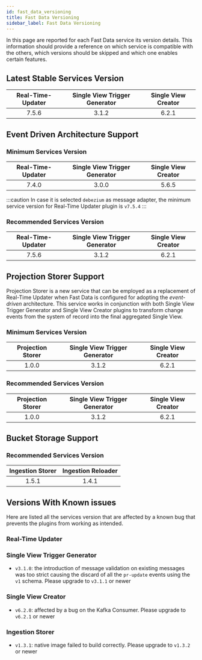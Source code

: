 ```yaml
---
id: fast_data_versioning
title: Fast Data Versioning
sidebar_label: Fast Data Versioning
---
```


In this page are reported for each Fast Data service its version details. This information should provide a reference
on which service is compatible with the others, which versions should be skipped and which one enables certain features.

## Latest Stable Services Version

| Real-Time-Updater | Single View Trigger Generator | Single View Creator |
|:-----------------:|:-----------------------------:|:-------------------:|
|       7.5.6       |             3.1.2             |        6.2.1        |

## Event Driven Architecture Support

### Minimum Services Version

| Real-Time-Updater | Single View Trigger Generator | Single View Creator |
|:-----------------:|:-----------------------------:|:-------------------:|
|       7.4.0       |             3.0.0             |        5.6.5        |

:::caution
In case it is selected `debezium` as message adapter, the minimum service version for Real-Time Updater plugin
is `v7.5.4`
:::

### Recommended Services Version

| Real-Time-Updater | Single View Trigger Generator | Single View Creator |
|:-----------------:|:-----------------------------:|:-------------------:|
|       7.5.6       |             3.1.2             |        6.2.1        |

## Projection Storer Support

Projection Storer is a new service that can be employed as a replacement of Real-Time Updater
when Fast Data is configured for adopting the _event-driven_ architecture. This service works in conjunction with both
Single View Trigger Generator and Single View Creator plugins to transform change events from the system of record into
the final aggregated Single View.

### Minimum Services Version

| Projection Storer | Single View Trigger Generator | Single View Creator |
|:-----------------:|:-----------------------------:|:-------------------:|
|       1.0.0       |             3.1.2             |        6.2.1        |


### Recommended Services Version

| Projection Storer | Single View Trigger Generator | Single View Creator |
|:-----------------:|:-----------------------------:|:-------------------:|
|       1.0.0       |             3.1.2             |        6.2.1        |

## Bucket Storage Support

### Recommended Services Version

| Ingestion Storer | Ingestion Reloader |
|:----------------:|:------------------:|
|      1.5.1       |       1.4.1        |

## Versions With Known issues

Here are listed all the services version that are affected by a known bug that prevents the plugins
from working as intended.

### Real-Time Updater

### Single View Trigger Generator

- `v3.1.0`: the introduction of message validation on existing messages was too strict causing the discard of all the
`pr-update` events using the `v1` schema. Please upgrade to `v3.1.1` or newer

### Single View Creator

- `v6.2.0`: affected by a bug on the Kafka Consumer. Please upgrade to `v6.2.1` or newer

### Ingestion Storer

- `v1.3.1`: native image failed to build correctly. Please upgrade to `v1.3.2` or newer

